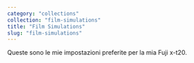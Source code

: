 ```yaml
---
category: "collections"
collection: "film-simulations"
title: "Film Simulations"
slug: "film-simulations"
---
```

Queste sono le mie impostazioni preferite per la mia Fuji x-t20.

